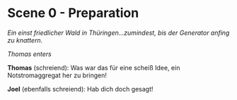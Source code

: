 # Scene 0 - Preparation

_Ein einst friedlicher Wald in Thüringen...zumindest, bis der Generator anfing zu knattern._

_Thomas enters_

**Thomas** (schreiend): Was war das für eine scheiß Idee, ein Notstromaggregat her zu bringen!

**Joel** (ebenfalls schreiend): Hab dich doch gesagt!

